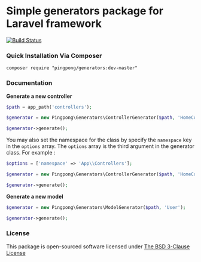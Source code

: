 Simple generators package for Laravel framework
==========

[![Build Status](https://travis-ci.org/pingpong-labs/generators.svg)](https://travis-ci.org/pingpong-labs/generators)

### Quick Installation Via Composer

```
composer require "pingpong/generators:dev-master"
```

### Documentation

**Generate a new controller**

```php
$path = app_path('controllers');

$generator = new Pingpong\Generators\ControllerGenerator($path, 'HomeController');

$generator->generate();
```

You may also set the namespace for the class by specify the `namespace` key in the `options` array. The `options` array is the third argument in the generator class. For example :

```php
$options = ['namespace' => 'App\\Controllers'];

$generator = new Pingpong\Generators\ControllerGenerator($path, 'HomeController', $options);

$generator->generate();
```

**Generate a new model**

```php
$generator = new Pingpong\Generators\ModelGenerator($path, 'User');

$generator->generate();
```

### License

This package is open-sourced software licensed under [The BSD 3-Clause License](http://opensource.org/licenses/BSD-3-Clause)